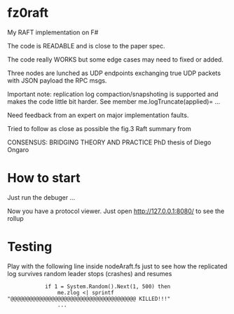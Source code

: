 # fz0raft
My RAFT implementation on F#

The code is READABLE and is close to the paper spec.

The code really WORKS but some edge cases may need to fixed or added.

Three nodes are lunched as UDP endpoints exchanging true UDP packets with JSON payload the RPC msgs.

Important note: replication log compaction/snapshoting is supported and makes the code little bit harder.
See member me.logTruncate(applied)= ...

Need feedback from an expert on major implementation faults.

Tried to follow as close as possible the fig.3 Raft summary from

CONSENSUS: BRIDGING THEORY AND PRACTICE  PhD thesis of Diego Ongaro

# How to start
Just run the debuger ...

Now you have a protocol viewer. Just open http://127.0.0.1:8080/ to see the rollup

# Testing
Play with the following line inside nodeAraft.fs just to see how the 
replicated log survives random leader stops (crashes) and  resumes

                if 1 = System.Random().Next(1, 500) then
                    me.zlog <| sprintf "@@@@@@@@@@@@@@@@@@@@@@@@@@@@@@@@@@@@@@@@ KILLED!!!"
                    ...